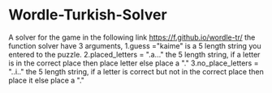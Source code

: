 # Wordle-Turkish-Solver
A solver for the game in the following link https://f.github.io/wordle-tr/
the function solver have 3 arguments, 
  1.guess ="kaime" is a 5 length string you entered to the puzzle.
  2.placed_letters = ".a..." the 5 length string, if a letter is in the correct place then place letter else place a "."
  3.no_place_letters = "..i.." the 5 length string, if a letter is correct but not in the correct place then place it else place a "."
